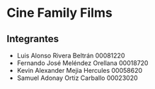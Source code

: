 # Cine Family Films
## Integrantes
* Luis Alonso Rivera Beltrán 00081220
* Fernando José Meléndez Orellana 00018720
* Kevin Alexander Mejia Hercules 00058620
* Samuel Adonay Ortiz Carballo 00023020
